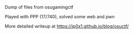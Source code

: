 Dump of files from osugamingctf 

Played with PPP (17/740), solved some web and pwn

More detailed writeup at https://jp0x1.github.io/blog/osuctf/
